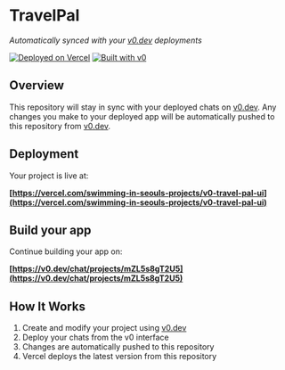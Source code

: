 # TravelPal

*Automatically synced with your [v0.dev](https://v0.dev) deployments*

[![Deployed on Vercel](https://img.shields.io/badge/Deployed%20on-Vercel-black?style=for-the-badge&logo=vercel)](https://vercel.com/swimming-in-seouls-projects/v0-travel-pal-ui)
[![Built with v0](https://img.shields.io/badge/Built%20with-v0.dev-black?style=for-the-badge)](https://v0.dev/chat/projects/mZL5s8gT2U5)

## Overview

This repository will stay in sync with your deployed chats on [v0.dev](https://v0.dev).
Any changes you make to your deployed app will be automatically pushed to this repository from [v0.dev](https://v0.dev).

## Deployment

Your project is live at:

**[https://vercel.com/swimming-in-seouls-projects/v0-travel-pal-ui](https://vercel.com/swimming-in-seouls-projects/v0-travel-pal-ui)**

## Build your app

Continue building your app on:

**[https://v0.dev/chat/projects/mZL5s8gT2U5](https://v0.dev/chat/projects/mZL5s8gT2U5)**

## How It Works

1. Create and modify your project using [v0.dev](https://v0.dev)
2. Deploy your chats from the v0 interface
3. Changes are automatically pushed to this repository
4. Vercel deploys the latest version from this repository